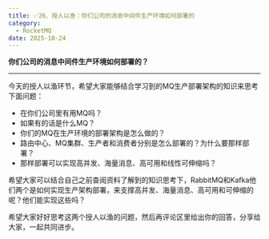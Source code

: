 ```yaml
---
title: ✅26、授人以渔：你们公司的消息中间件生产环境如何部署的
category:
  - RocketMQ
date: 2025-10-24
---
```


<!-- more -->


**你们公司的消息中间件生产环境如何部署的？**

---

今天的授人以渔环节，希望大家能够结合学习到的MQ生产部署架构的知识来思考下面问题：

- 在你们公司里有用MQ吗？
- 如果有的话是什么MQ？
- 你们的MQ在生产环境的部署架构是怎么做的？
- 路由中心、MQ集群、生产者和消费者分别是怎么部署的？为什么要那样部署？
- 那样部署可以实现高并发、海量消息、高可用和线性可伸缩吗？

希望大家可以结合自己之前查阅资料了解到的知识思考下，RabbitMQ和Kafka他们两个是如何实现生产架构部署，来支撑高并发、海量消息、高可用和可伸缩的呢？他们能实现这些吗？

希望大家好好思考这两个授人以渔的问题，然后再评论区里给出你的回答，分享给大家，一起共同进步。
